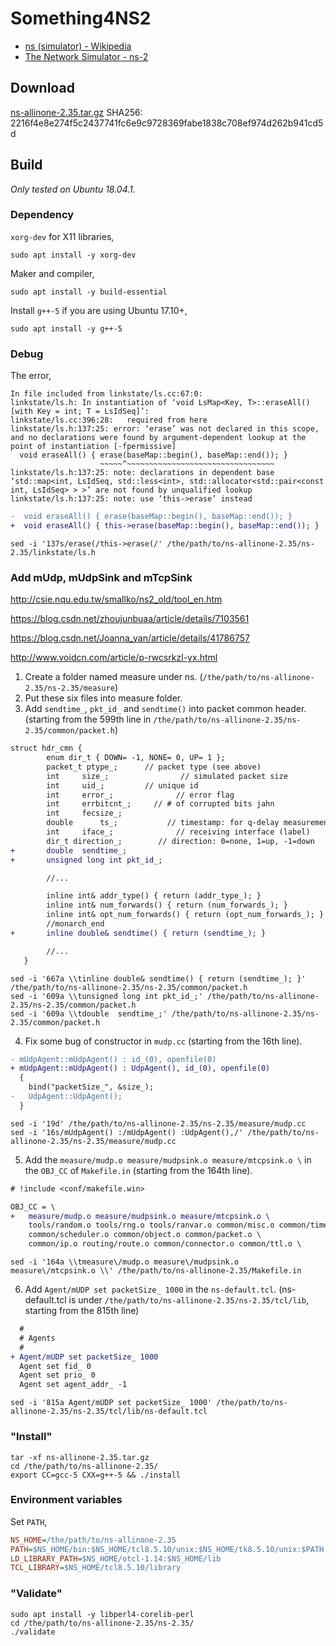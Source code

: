 # Something4NS2

- [ns \(simulator\) - Wikipedia](https://en.wikipedia.org/wiki/Ns_(simulator))
- [The Network Simulator - ns-2](https://www.isi.edu/nsnam/ns/)

## Download

[ns-allinone-2.35.tar.gz](http://sourceforge.net/projects/nsnam/files/allinone/ns-allinone-2.35/ns-allinone-2.35.tar.gz/download) SHA256: 2216f4e8e274f5c2437741fc6e9c9728369fabe1838c708ef974d262b941cd5d

## Build

*Only tested on Ubuntu 18.04.1.*

### Dependency

```xorg-dev``` for X11 libraries,

```shell
sudo apt install -y xorg-dev
```

Maker and compiler,

```shell
sudo apt install -y build-essential
```

Install `g++-5` if you are using Ubuntu 17.10+,

```shell
sudo apt install -y g++-5
```

### Debug

The error,

```
In file included from linkstate/ls.cc:67:0:
linkstate/ls.h: In instantiation of ‘void LsMap<Key, T>::eraseAll() [with Key = int; T = LsIdSeq]’:
linkstate/ls.cc:396:28:   required from here
linkstate/ls.h:137:25: error: ‘erase’ was not declared in this scope, and no declarations were found by argument-dependent lookup at the point of instantiation [-fpermissive]
  void eraseAll() { erase(baseMap::begin(), baseMap::end()); }
                    ~~~~~^~~~~~~~~~~~~~~~~~~~~~~~~~~~~~~~~~
linkstate/ls.h:137:25: note: declarations in dependent base ‘std::map<int, LsIdSeq, std::less<int>, std::allocator<std::pair<const int, LsIdSeq> > >’ are not found by unqualified lookup
linkstate/ls.h:137:25: note: use ‘this->erase’ instead
```

``` diff
-  void eraseAll() { erase(baseMap::begin(), baseMap::end()); }
+  void eraseAll() { this->erase(baseMap::begin(), baseMap::end()); }
```

```shell
sed -i '137s/erase(/this->erase(/' /the/path/to/ns-allinone-2.35/ns-2.35/linkstate/ls.h
```

### Add mUdp, mUdpSink and mTcpSink

http://csie.nqu.edu.tw/smallko/ns2_old/tool_en.htm

https://blog.csdn.net/zhoujunbuaa/article/details/7103561

https://blog.csdn.net/Joanna_yan/article/details/41786757

http://www.voidcn.com/article/p-rwcsrkzl-yx.html

1. Create a folder named measure under ns. (`/the/path/to/ns-allinone-2.35/ns-2.35/measure`)
2. Put these six files into measure folder.
3. Add `sendtime_`, `pkt_id_` and `sendtime()` into packet common header. (starting from the 599th line in `/the/path/to/ns-allinone-2.35/ns-2.35/common/packet.h`)

``` diff
struct hdr_cmn {
        enum dir_t { DOWN= -1, NONE= 0, UP= 1 };
        packet_t ptype_;      // packet type (see above)
        int     size_;                // simulated packet size
        int     uid_;         // unique id
        int     error_;              // error flag
        int     errbitcnt_;     // # of corrupted bits jahn
        int     fecsize_;
        double      ts_;           // timestamp: for q-delay measurement
        int     iface_;              // receiving interface (label)
        dir_t direction_;        // direction: 0=none, 1=up, -1=down
+       double  sendtime_;
+       unsigned long int pkt_id_;

        //...

        inline int& addr_type() { return (addr_type_); }
        inline int& num_forwards() { return (num_forwards_); }
        inline int& opt_num_forwards() { return (opt_num_forwards_); }
        //monarch_end
+       inline double& sendtime() { return (sendtime_); }

        //...
   }
```

```shell
sed -i '667a \\tinline double& sendtime() { return (sendtime_); }' /the/path/to/ns-allinone-2.35/ns-2.35/common/packet.h
sed -i '609a \\tunsigned long int pkt_id_;' /the/path/to/ns-allinone-2.35/ns-2.35/common/packet.h
sed -i '609a \\tdouble  sendtime_;' /the/path/to/ns-allinone-2.35/ns-2.35/common/packet.h
```

4. Fix some bug of constructor in `mudp.cc` (starting from the 16th line).

``` diff
- mUdpAgent::mUdpAgent() : id_(0), openfile(0)
+ mUdpAgent::mUdpAgent() : UdpAgent(), id_(0), openfile(0)
  {
	bind("packetSize_", &size_);
- 	UdpAgent::UdpAgent();
  }
```

```shell
sed -i '19d' /the/path/to/ns-allinone-2.35/ns-2.35/measure/mudp.cc
sed -i '16s/mUdpAgent() :/mUdpAgent() :UdpAgent(),/' /the/path/to/ns-allinone-2.35/ns-2.35/measure/mudp.cc
```

5. Add the `measure/mudp.o measure/mudpsink.o measure/mtcpsink.o \` in the `OBJ_CC` of `Makefile.in` (starting from the 164th line).

```diff
# !include <conf/makefile.win>

OBJ_CC = \
+	measure/mudp.o measure/mudpsink.o measure/mtcpsink.o \
	tools/random.o tools/rng.o tools/ranvar.o common/misc.o common/timer-handler.o \
	common/scheduler.o common/object.o common/packet.o \
	common/ip.o routing/route.o common/connector.o common/ttl.o \
```

```shell
sed -i '164a \\tmeasure\/mudp.o measure\/mudpsink.o measure\/mtcpsink.o \\' /the/path/to/ns-allinone-2.35/Makefile.in
```

6. Add `Agent/mUDP set packetSize_ 1000` in the `ns-default.tcl`. (ns-default.tcl is under `/the/path/to/ns-allinone-2.35/ns-2.35/tcl/lib`, starting from the 815th line)

```diff
  #
  # Agents
  #
+ Agent/mUDP set packetSize_ 1000
  Agent set fid_ 0
  Agent set prio_ 0
  Agent set agent_addr_ -1
```

```shell
sed -i '815a Agent/mUDP set packetSize_ 1000' /the/path/to/ns-allinone-2.35/ns-2.35/tcl/lib/ns-default.tcl
```

### "Install"

```shell
tar -xf ns-allinone-2.35.tar.gz
cd /the/path/to/ns-allinone-2.35/
export CC=gcc-5 CXX=g++-5 && ./install
```

### Environment variables

Set ```PATH```,

```ini
NS_HOME=/the/path/to/ns-allinone-2.35
PATH=$NS_HOME/bin:$NS_HOME/tcl8.5.10/unix:$NS_HOME/tk8.5.10/unix:$PATH
LD_LIBRARY_PATH=$NS_HOME/otcl-1.14:$NS_HOME/lib
TCL_LIBRARY=$NS_HOME/tcl8.5.10/library
```

### "Validate"

```shell
sudo apt install -y libperl4-corelib-perl
cd /the/path/to/ns-allinone-2.35/ns-2.35/
./validate
```

